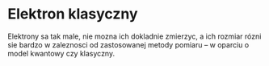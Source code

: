 # Elektron klasyczny

Elektrony sa tak male, nie mozna ich dokladnie zmierzyc, a ich rozmiar rózni sie
bardzo w zaleznosci od zastosowanej metody pomiaru – w oparciu o model kwantowy
czy klasyczny.
